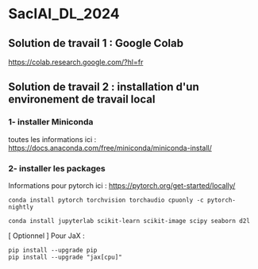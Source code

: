 # SaclAI_DL_2024

## Solution de travail 1 : Google Colab

https://colab.research.google.com/?hl=fr

## Solution de travail 2 : installation d'un environement de travail local 

### 1- installer Miniconda

toutes les informations ici : https://docs.anaconda.com/free/miniconda/miniconda-install/

### 2- installer les packages

Informations pour pytorch ici : https://pytorch.org/get-started/locally/

```
conda install pytorch torchvision torchaudio cpuonly -c pytorch-nightly
```

```
conda install jupyterlab scikit-learn scikit-image scipy seaborn d2l
```


[ Optionnel ] Pour JaX : 
```
pip install --upgrade pip
pip install --upgrade "jax[cpu]"
```


